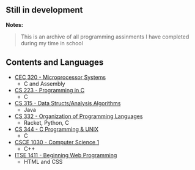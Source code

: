 ## Still in development

 **Notes:**
> This is an archive of all programming assinments I have completed during my time in school


## Contents and Languages
- [CEC 320 - Microprocessor Systems ](#CEC-320)
  - C and Assembly
- [CS 223 - Programming in C](#CS-223)
  - C
- [CS 315 - Data Structs/Analysis Algorithms](#CS-315)
  - Java
- [CS 332 - Organization of Programming Languages](#CS-332)
  - Racket, Python, C
- [CS 344 - C Programming & UNIX](#CS-344)
  - C
- [CSCE 1030 - Computer Science 1](#CSCE-1030)
  - C++
- [ITSE 1411 - Beginning Web Programming](#ITSE-1411)
  - HTML and CSS
